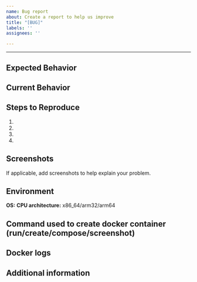 ```yaml
---
name: Bug report
about: Create a report to help us improve
title: "[BUG]"
labels: ''
assignees: ''

---
```


<!--- Please provide a clear and concise summary of the issue in the Title above -->

------------------------------

## Expected Behavior
<!--- Describe what should happen -->

## Current Behavior
<!--- Describe what happens instead of the expected behavior -->

## Steps to Reproduce
<!--- Provide a link to a live example, or an unambiguous set of steps to -->
<!--- reproduce this bug. Include code to reproduce, if relevant -->
1.
2.
3.
4.

## Screenshots
If applicable, add screenshots to help explain your problem.

## Environment
**OS:**
**CPU architecture:** x86_64/arm32/arm64

## Command used to create docker container (run/create/compose/screenshot)
<!--- Provide your docker create/run command or compose yaml snippet, or a screenshot of settings if using a gui to create the container -->

## Docker logs
<!--- Provide a full docker log, output of "docker logs gPodder" -->

## Additional information
<!--- Add any additional information about the problem here. -->
